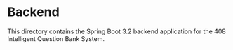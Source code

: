 # Backend

This directory contains the Spring Boot 3.2 backend application for the 408 Intelligent Question Bank System.

